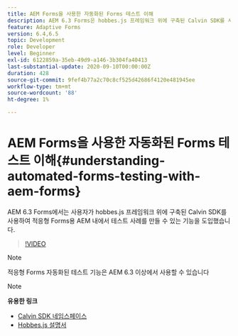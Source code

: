 ```yaml
---
title: AEM Forms을 사용한 자동화된 Forms 테스트 이해
description: AEM 6.3 Forms은 hobbes.js 프레임워크 위에 구축된 Calvin SDK를 사용하여 적응형 Forms용 AEM 내에서 테스트 사례를 만들 수 있는 기능을 도입했습니다
feature: Adaptive Forms
version: 6.4,6.5
topic: Development
role: Developer
level: Beginner
exl-id: 6122859a-35eb-49d9-a146-3b304fa40413
last-substantial-update: 2020-09-10T00:00:00Z
duration: 428
source-git-commit: 9fef4b77a2c70c8cf525d42686f4120e481945ee
workflow-type: tm+mt
source-wordcount: '88'
ht-degree: 1%

---
```


# AEM Forms을 사용한 자동화된 Forms 테스트 이해{#understanding-automated-forms-testing-with-aem-forms}

AEM 6.3 Forms에서는 사용자가 hobbes.js 프레임워크 위에 구축된 Calvin SDK를 사용하여 적응형 Forms용 AEM 내에서 테스트 사례를 만들 수 있는 기능을 도입했습니다.

>[!VIDEO](https://video.tv.adobe.com/v/19700?quality=12&learn=on)

>[!NOTE]
>
>적응형 Forms 자동화된 테스트 기능은 AEM 6.3 이상에서 사용할 수 있습니다

>[!NOTE]
>
>**유용한 링크**
>
>* [Calvin SDK 네임스페이스](https://helpx.adobe.com/aem-forms/6-3/calvin-sdk-javascript-api/calvin.html)
>* [Hobbes.js 설명서](https://experienceleague.adobe.com/docs/experience-manager-release-information/aem-release-updates/previous-updates/aem-previous-versions.html)
